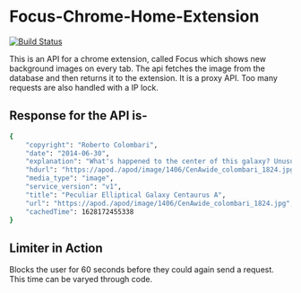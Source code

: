 # Focus-Chrome-Home-Extension
[![Build Status](https://travis-ci.org/joemccann/dillinger.svg?branch=master)](https://travis-ci.org/joemccann/dillinger)

This is an API for a chrome extension, called Focus which shows new background images on every tab.
The api fetches the image from the database and then returns it to the extension.
It is a proxy API.
Too many requests are also handled with a IP lock.

## Response for the API is-

```sh
{
    "copyright": "Roberto Colombari",
    "date": "2014-06-30",
    "explanation": "What's happened to the center of this galaxy? Unusual and dramatic dust lanes run across the center of elliptical galaxy Centaurus A. These dust lanes are so thick they almost completely obscure the galaxy's center in visible light.  This is particularly unusual as Cen A's red stars and round shape are characteristic of a giant elliptical galaxy, a galaxy type usually low in dark dust.  Cen A, also known as NGC 5128, is also unusual compared to an average elliptical galaxy because it contains a higher proportion of young blue stars and is a very strong source of radio emission.  Evidence indicates that Cen A is likely the result of the collision of two normal galaxies.  During the collision, many young stars were formed, but details of the creation of Cen A's unusual dust belts are still being researched.  Cen A lies only 13 million light years away, making it the closest active galaxy.  Cen A, pictured above, spans 60,000 light years and can be seen with binoculars toward the constellation of Centaurus.",
    "hdurl": "https://apod./apod/image/1406/CenAwide_colombari_1824.jpg",
    "media_type": "image",
    "service_version": "v1",
    "title": "Peculiar Elliptical Galaxy Centaurus A",
    "url": "https://apod./apod/image/1406/CenAwide_colombari_1824.jpg",
    "cachedTime": 1628172455338
}
```

## Limiter in Action

Blocks the user for 60 seconds before they could again send a request. 
This time can be varyed through code.
